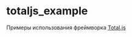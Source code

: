 # totaljs_example
Примеры использования фреймворка [Total.js ](https://github.com/totaljs/framework)
